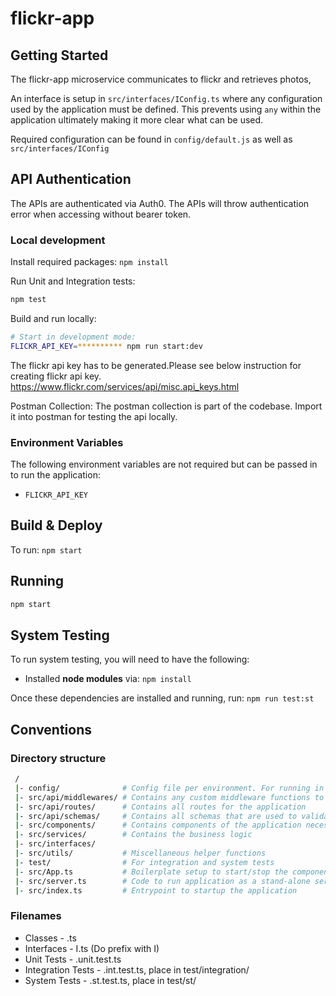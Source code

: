 # flickr-app

## Getting Started
The flickr-app microservice communicates to flickr and retrieves photos, 

An interface is setup in `src/interfaces/IConfig.ts` where any configuration used by the application must be defined. This prevents using `any` within the application ultimately making it more clear what can be used.

Required configuration can be found in `config/default.js` as well as `src/interfaces/IConfig`

## API Authentication
The APIs are authenticated via Auth0. The APIs will throw authentication error when accessing without bearer token.

### Local development

Install required packages: `npm install`

Run Unit and Integration tests:

```bash
npm test
```

Build and run locally:

```bash
# Start in development mode:
FLICKR_API_KEY=********** npm run start:dev
```
The flickr api key has to be generated.Please see below instruction for creating flickr api key.
https://www.flickr.com/services/api/misc.api_keys.html

Postman Collection:
The postman collection is part of the codebase. Import it into postman for testing the api locally.

### Environment Variables

The following environment variables are not required but can be passed in to run the application:

- `FLICKR_API_KEY`

## Build & Deploy

To run: `npm start`

## Running

```bash
npm start
```

## System Testing

To run system testing, you will need to have the following:

- Installed __node modules__ via: `npm install`

Once these dependencies are installed and running, run: `npm run test:st`

## Conventions
### Directory structure

```bash
 /
 |- config/              # Config file per environment. For running in containerised environment, set NODE_ENV
 |- src/api/middlewares/ # Contains any custom middleware functions to use with Express
 |- src/api/routes/      # Contains all routes for the application
 |- src/api/schemas/     # Contains all schemas that are used to validate requests to any routes
 |- src/components/      # Contains components of the application necessary for the application to function
 |- src/services/        # Contains the business logic
 |- src/interfaces/
 |- src/utils/           # Miscellaneous helper functions
 |- test/                # For integration and system tests
 |- src/App.ts           # Boilerplate setup to start/stop the components of the application
 |- src/server.ts        # Code to run application as a stand-alone service.
 |- src/index.ts         # Entrypoint to startup the application
```

### Filenames
* Classes - <PascalCase>.ts
* Interfaces - I<PascalCase>.ts (Do prefix with I)
* Unit Tests - <PascalCase>.unit.test.ts
* Integration Tests - <PascalCase>.int.test.ts, place in test/integration/
* System Tests - <PascalCase>.st.test.ts, place in test/st/
